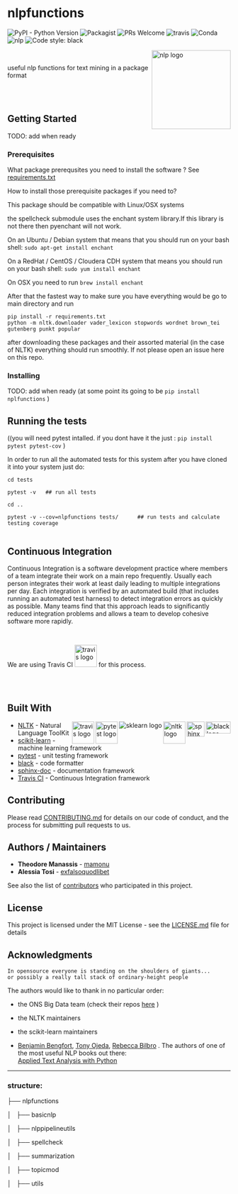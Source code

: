 # nlpfunctions
![PyPI - Python Version](https://img.shields.io/pypi/pyversions/Django.svg)
![Packagist](https://img.shields.io/packagist/l/doctrine/orm.svg)
![PRs Welcome](https://img.shields.io/badge/PRs-welcome-brightgreen.svg?style=flat-square)
![travis](https://travis-ci.com/mamonu/textconsultations.svg?branch=master)
![Conda](https://img.shields.io/conda/pn/conda-forge/python.svg)
![nlp](https://github.com/mamonu/textconsultations/blob/master/pics/subject-NLP-lightgrey.svg)
![Code style: black](https://img.shields.io/badge/code%20style-black-000000.svg)

<img src="https://github.com/mamonu/textconsultations/blob/master/pics/glitchynlp.gif" align="right"
     title="nlp logo" width="178" height="178">
     
<br>


useful nlp functions for text mining in a package format


<br>

<br>


## Getting Started


TODO: add when ready


### Prerequisites

What package prerequsites you need to install the software ? See [requirements.txt](https://github.com/mamonu/textconsultations/blob/master/requirements.txt) 


How to install those prerequisite packages if you need to?

This package should be compatible with Linux/OSX systems


the spellcheck submodule uses the enchant system library.If this library is not there then pyenchant will not work.

On an Ubuntu / Debian system that means that you should run on your bash shell:   `sudo apt-get install enchant`

On a RedHat / CentOS / Cloudera CDH system that means you should run on your bash shell:   `sudo yum install enchant`

On OSX you need to run `brew install enchant`


After that the fastest way to make sure you have everything would be go to main directory and run 

```
pip install -r requirements.txt 
python -m nltk.downloader vader_lexicon stopwords wordnet brown_tei gutenberg punkt popular
```

after downloading these packages and their assorted material (in the case of NLTK) everything should run smoothly.
If not please open an issue here on this repo.



### Installing

TODO: add when ready    (at some point its going to be `pip install nplfunctions` )

## Running the tests

((you will need pytest intalled. if you dont have it the just  :  `pip install pytest pytest-cov`    )

In order to run all the automated tests for this system  after you have cloned it into your system just do:

```
cd tests

pytest -v   ## run all tests

cd ..

pytest -v --cov=nlpfunctions tests/      ## run tests and calculate testing coverage 


```


## Continuous Integration

Continuous Integration is a software development practice where members of a team 
integrate their work on a main repo frequently. Usually each person integrates their work at least daily
leading to multiple integrations per day. Each integration is verified by an automated build 
(that includes running an automated test harness) to detect integration errors as quickly as possible. 
Many teams find that this approach leads to significantly reduced integration problems 
and allows a team to develop cohesive software more rapidly.

<br>

We are using Travis CI <img src="https://github.com/mamonu/textconsultations/blob/master/pics/travis.png" title="travis logo" width="50" height="50">       for this process. 



<br>

<br>


## Built With

<img src="https://github.com/mamonu/textconsultations/blob/master/pics/blacklogo2.png" align="right" title="black logo" width="56" height="27"><img src="https://github.com/mamonu/textconsultations/blob/master/pics/sphinximage.png" align="right" title="sphinx logo" width="40" height="34">
<img src="https://github.com/mamonu/textconsultations/blob/master/pics/NLTK.png" align="right" title="nltk logo" width="50" height="50"> <img src="https://github.com/mamonu/textconsultations/blob/master/pics/scikit-learn-logo-small.png" align="right" title="sklearn logo"> <img src="https://docs.pytest.org/en/latest/_static/pytest1.png" align="right" title="pytest logo" width="50" height="50"><img src="https://github.com/mamonu/textconsultations/blob/master/pics/travis.png" align="right" title="travis logo" width="50" height="50">





* [NLTK](https://github.com/nltk/nltk) - Natural Language ToolKit
* [scikit-learn](http://scikit-learn.org/) - machine learning framework 
* [pytest](https://docs.pytest.org/en/latest/) - unit testing framework
* [black](https://github.com/ambv/black) - code formatter
* [sphinx-doc](http://www.sphinx-doc.org/en/master/) - documentation framework
* [Travis CI](https://travis-ci.org/) - Continuous Integration framework


## Contributing

Please read [CONTRIBUTING.md](https://github.com/mamonu/textconsultations/blob/master/CONTRIBUTING.md) for details on our code of conduct, and the process for submitting pull requests to us.



## Authors / Maintainers

* **Theodore Manassis**  - [mamonu](https://github.com/mamonu)
* **Alessia Tosi** - [exfalsoquodlibet](https://github.com/exfalsoquodlibet)


See also the list of [contributors](https://github.com/your/project/contributors) who participated in this project.

## License

This project is licensed under the MIT License - see the [LICENSE.md](https://github.com/mamonu/textconsultations/blob/master/LICENCE.md) file for details

## Acknowledgments

    In opensource everyone is standing on the shoulders of giants... 
    or possibly a really tall stack of ordinary-height people


The authors would like to thank in no particular order:

- the ONS Big Data team (check their repos [here](https://github.com/ONSBigData)    )

- the NLTK maintainers

- the scikit-learn maintainers

- [Benjamin Bengfort](https://github.com/bbengfort), [Tony Ojeda](https://github.com/ojedatony1616), [Rebecca Bilbro](https://github.com/rebeccabilbro) . The authors of one of the most useful NLP books out there:      
                  [Applied Text Analysis with Python](http://shop.oreilly.com/product/0636920052555.do)



---




### structure:




├── nlpfunctions

│   ├── basicnlp

│   ├── nlppipelineutils

│   ├── spellcheck

│   ├── summarization

│   ├── topicmod

│   ├── utils
